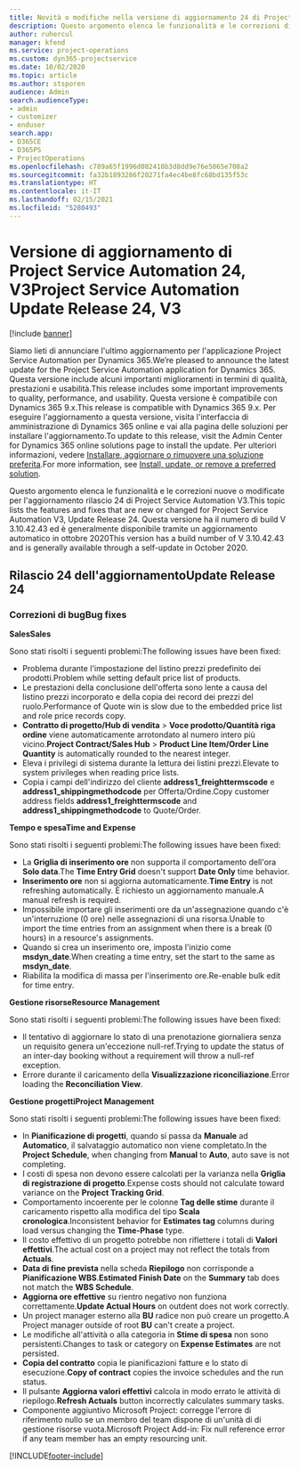 ```yaml
---
title: Novità o modifiche nella versione di aggiornamento 24 di Project Service Automation V3
description: Questo argomento elenca le funzionalità e le correzioni disponibili nella versione di aggiornamento 24 di Project Service Automation V3.
author: ruhercul
manager: kfend
ms.service: project-operations
ms.custom: dyn365-projectservice
ms.date: 10/02/2020
ms.topic: article
ms.author: stsporen
audience: Admin
search.audienceType:
- admin
- customizer
- enduser
search.app:
- D365CE
- D365PS
- ProjectOperations
ms.openlocfilehash: c789a65f1996d082410b3d8dd9e76e5065e708a2
ms.sourcegitcommit: fa32b1893286f20271fa4ec4be8fc68bd135f53c
ms.translationtype: HT
ms.contentlocale: it-IT
ms.lasthandoff: 02/15/2021
ms.locfileid: "5280493"
---
```

# <a name="project-service-automation-update-release-24-v3"></a><span data-ttu-id="82195-103">Versione di aggiornamento di Project Service Automation 24, V3</span><span class="sxs-lookup"><span data-stu-id="82195-103">Project Service Automation Update Release 24, V3</span></span>

[!include [banner](../includes/psa-now-project-operations.md)]

<span data-ttu-id="82195-104">Siamo lieti di annunciare l'ultimo aggiornamento per l'applicazione Project Service Automation per Dynamics 365.</span><span class="sxs-lookup"><span data-stu-id="82195-104">We’re pleased to announce the latest update for the Project Service Automation application for Dynamics 365.</span></span> <span data-ttu-id="82195-105">Questa versione include alcuni importanti miglioramenti in termini di qualità, prestazioni e usabilità.</span><span class="sxs-lookup"><span data-stu-id="82195-105">This release includes some important improvements to quality, performance, and usability.</span></span> <span data-ttu-id="82195-106">Questa versione è compatibile con Dynamics 365 9.x.</span><span class="sxs-lookup"><span data-stu-id="82195-106">This release is compatible with Dynamics 365 9.x.</span></span> <span data-ttu-id="82195-107">Per eseguire l'aggiornamento a questa versione, visita l'interfaccia di amministrazione di Dynamics 365 online e vai alla pagina delle soluzioni per installare l'aggiornamento.</span><span class="sxs-lookup"><span data-stu-id="82195-107">To update to this release, visit the Admin Center for Dynamics 365 online solutions page to install the update.</span></span> <span data-ttu-id="82195-108">Per ulteriori informazioni, vedere [Installare, aggiornare o rimuovere una soluzione preferita](https://docs.microsoft.com/power-platform/admin/install-remove-preferred-solution).</span><span class="sxs-lookup"><span data-stu-id="82195-108">For more information, see [Install, update, or remove a preferred solution](https://docs.microsoft.com/power-platform/admin/install-remove-preferred-solution).</span></span>

<span data-ttu-id="82195-109">Questo argomento elenca le funzionalità e le correzioni nuove o modificate per l'aggiornamento rilascio 24 di Project Service Automation V3.</span><span class="sxs-lookup"><span data-stu-id="82195-109">This topic lists the features and fixes that are new or changed for Project Service Automation V3, Update Release 24.</span></span> <span data-ttu-id="82195-110">Questa versione ha il numero di build V 3.10.42.43 ed è generalmente disponibile tramite un aggiornamento automatico in ottobre 2020</span><span class="sxs-lookup"><span data-stu-id="82195-110">This version has a build number of V 3.10.42.43 and is generally available through a self-update in October 2020.</span></span>

## <a name="update-release-24"></a><span data-ttu-id="82195-111">Rilascio 24 dell'aggiornamento</span><span class="sxs-lookup"><span data-stu-id="82195-111">Update Release 24</span></span>

### <a name="bug-fixes"></a><span data-ttu-id="82195-112">Correzioni di bug</span><span class="sxs-lookup"><span data-stu-id="82195-112">Bug fixes</span></span>

<span data-ttu-id="82195-113">**Sales**</span><span class="sxs-lookup"><span data-stu-id="82195-113">**Sales**</span></span>

<span data-ttu-id="82195-114">Sono stati risolti i seguenti problemi:</span><span class="sxs-lookup"><span data-stu-id="82195-114">The following issues have been fixed:</span></span>

- <span data-ttu-id="82195-115">Problema durante l'impostazione del listino prezzi predefinito dei prodotti.</span><span class="sxs-lookup"><span data-stu-id="82195-115">Problem while setting default price list of products.</span></span>
- <span data-ttu-id="82195-116">Le prestazioni della conclusione dell'offerta sono lente a causa del listino prezzi incorporato e della copia dei record dei prezzi del ruolo.</span><span class="sxs-lookup"><span data-stu-id="82195-116">Performance of Quote win is slow due to the embedded price list and role price records copy.</span></span>
- <span data-ttu-id="82195-117">**Contratto di progetto/Hub di vendita** > **Voce prodotto/Quantità riga ordine** viene automaticamente arrotondato al numero intero più vicino.</span><span class="sxs-lookup"><span data-stu-id="82195-117">**Project Contract/Sales Hub** > **Product Line Item/Order Line Quantity** is automatically rounded to the nearest integer.</span></span>
- <span data-ttu-id="82195-118">Eleva i privilegi di sistema durante la lettura dei listini prezzi.</span><span class="sxs-lookup"><span data-stu-id="82195-118">Elevate to system privileges when reading price lists.</span></span>
- <span data-ttu-id="82195-119">Copia i campi dell'indirizzo del cliente **address1_freighttermscode** e **address1_shippingmethodcode** per Offerta/Ordine.</span><span class="sxs-lookup"><span data-stu-id="82195-119">Copy customer address fields **address1_freighttermscode** and **address1_shippingmethodcode** to Quote/Order.</span></span> 


<span data-ttu-id="82195-120">**Tempo e spesa**</span><span class="sxs-lookup"><span data-stu-id="82195-120">**Time and Expense**</span></span>

<span data-ttu-id="82195-121">Sono stati risolti i seguenti problemi:</span><span class="sxs-lookup"><span data-stu-id="82195-121">The following issues have been fixed:</span></span>

- <span data-ttu-id="82195-122">La **Griglia di inserimento ore** non supporta il comportamento dell'ora **Solo data**.</span><span class="sxs-lookup"><span data-stu-id="82195-122">The **Time Entry Grid** doesn't support **Date Only** time behavior.</span></span>
- <span data-ttu-id="82195-123">**Inserimento ore** non si aggiorna automaticamente.</span><span class="sxs-lookup"><span data-stu-id="82195-123">**Time Entry** is not refreshing automatically.</span></span> <span data-ttu-id="82195-124">È richiesto un aggiornamento manuale.</span><span class="sxs-lookup"><span data-stu-id="82195-124">A manual refresh is required.</span></span>
- <span data-ttu-id="82195-125">Impossibile importare gli inserimenti ore da un'assegnazione quando c'è un'interruzione (0 ore) nelle assegnazioni di una risorsa.</span><span class="sxs-lookup"><span data-stu-id="82195-125">Unable to import the time entries from an assignment when there is a break (0 hours) in a resource's assignments.</span></span>
- <span data-ttu-id="82195-126">Quando si crea un inserimento ore, imposta l'inizio come **msdyn_date**.</span><span class="sxs-lookup"><span data-stu-id="82195-126">When creating a time entry, set the start to the same as **msdyn_date**.</span></span>
- <span data-ttu-id="82195-127">Riabilita la modifica di massa per l'inserimento ore.</span><span class="sxs-lookup"><span data-stu-id="82195-127">Re-enable bulk edit for time entry.</span></span>

<span data-ttu-id="82195-128">**Gestione risorse**</span><span class="sxs-lookup"><span data-stu-id="82195-128">**Resource Management**</span></span>

<span data-ttu-id="82195-129">Sono stati risolti i seguenti problemi:</span><span class="sxs-lookup"><span data-stu-id="82195-129">The following issues have been fixed:</span></span>

- <span data-ttu-id="82195-130">Il tentativo di aggiornare lo stato di una prenotazione giornaliera senza un requisito genera un'eccezione null-ref.</span><span class="sxs-lookup"><span data-stu-id="82195-130">Trying to update the status of an inter-day booking without a requirement will throw a null-ref exception.</span></span>
- <span data-ttu-id="82195-131">Errore durante il caricamento della **Visualizzazione riconciliazione**.</span><span class="sxs-lookup"><span data-stu-id="82195-131">Error loading the **Reconciliation View**.</span></span>


<span data-ttu-id="82195-132">**Gestione progetti**</span><span class="sxs-lookup"><span data-stu-id="82195-132">**Project Management**</span></span>

<span data-ttu-id="82195-133">Sono stati risolti i seguenti problemi:</span><span class="sxs-lookup"><span data-stu-id="82195-133">The following issues have been fixed:</span></span>

- <span data-ttu-id="82195-134">In **Pianificazione di progetti**, quando si passa da **Manuale** ad **Automatico**, il salvataggio automatico non viene completato.</span><span class="sxs-lookup"><span data-stu-id="82195-134">In the **Project Schedule**, when changing from **Manual** to **Auto**, auto save is not completing.</span></span>
- <span data-ttu-id="82195-135">I costi di spesa non devono essere calcolati per la varianza nella **Griglia di registrazione di progetto**.</span><span class="sxs-lookup"><span data-stu-id="82195-135">Expense costs should not calculate toward variance on the **Project Tracking Grid**.</span></span>
- <span data-ttu-id="82195-136">Comportamento incoerente per le colonne **Tag delle stime** durante il caricamento rispetto alla modifica del tipo **Scala cronologica**.</span><span class="sxs-lookup"><span data-stu-id="82195-136">Inconsistent behavior for **Estimates tag** columns during load versus changing the **Time-Phase** type.</span></span>
- <span data-ttu-id="82195-137">Il costo effettivo di un progetto potrebbe non riflettere i totali di **Valori effettivi**.</span><span class="sxs-lookup"><span data-stu-id="82195-137">The actual cost on a project may not reflect the totals from **Actuals**.</span></span>
- <span data-ttu-id="82195-138">**Data di fine prevista** nella scheda **Riepilogo** non corrisponde a **Pianificazione WBS**.</span><span class="sxs-lookup"><span data-stu-id="82195-138">**Estimated Finish Date** on the **Summary** tab does not match the **WBS Schedule**.</span></span>
- <span data-ttu-id="82195-139">**Aggiorna ore effettive** su rientro negativo non funziona correttamente.</span><span class="sxs-lookup"><span data-stu-id="82195-139">**Update Actual Hours** on outdent does not work correctly.</span></span>
- <span data-ttu-id="82195-140">Un project manager esterno alla **BU** radice non può creare un progetto.</span><span class="sxs-lookup"><span data-stu-id="82195-140">A Project manager outside of root **BU** can't create a project.</span></span>
- <span data-ttu-id="82195-141">Le modifiche all'attività o alla categoria in **Stime di spesa** non sono persistenti.</span><span class="sxs-lookup"><span data-stu-id="82195-141">Changes to task or category on **Expense Estimates** are not persisted.</span></span>
- <span data-ttu-id="82195-142">**Copia del contratto** copia le pianificazioni fatture e lo stato di esecuzione.</span><span class="sxs-lookup"><span data-stu-id="82195-142">**Copy of contract** copies the invoice schedules and the run status.</span></span>
- <span data-ttu-id="82195-143">Il pulsante **Aggiorna valori effettivi** calcola in modo errato le attività di riepilogo.</span><span class="sxs-lookup"><span data-stu-id="82195-143">**Refresh Actuals** button incorrectly calculates summary tasks.</span></span>
- <span data-ttu-id="82195-144">Componente aggiuntivo Microsoft Project: corregge l'errore di riferimento nullo se un membro del team dispone di un'unità di di gestione risorse vuota.</span><span class="sxs-lookup"><span data-stu-id="82195-144">Microsoft Project Add-in: Fix null reference error if any team member has an empty resourcing unit.</span></span>



[!INCLUDE[footer-include](../includes/footer-banner.md)]